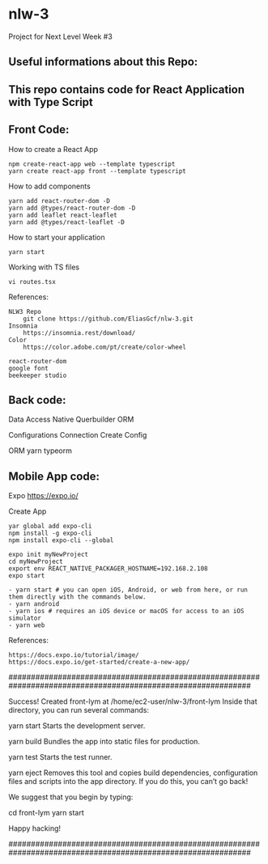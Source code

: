 # nlw-3
Project for Next Level Week #3

## Useful informations about this Repo:

## This repo contains code for React Application with Type Script

## Front Code:

How to create a React App

	npm create-react-app web --template typescript
	yarn create react-app front --template typescript

How to add components

	yarn add react-router-dom -D
	yarn add @types/react-router-dom -D
	yarn add leaflet react-leaflet
	yarn add @types/react-leaflet -D

How to start your application

	yarn start

Working with TS files

	vi routes.tsx

References:

	NLW3 Repo
		git clone https://github.com/EliasGcf/nlw-3.git
	Insomnia
		https://insomnia.rest/download/
	Color 
		https://color.adobe.com/pt/create/color-wheel

	react-router-dom
	google font
	beekeeper studio
	
## Back code:

Data Access	
	Native
	Querbuilder
	ORM

Configurations
	Connection
	Create
	Config

ORM
	yarn typeorm

## Mobile App code:

Expo
	https://expo.io/

Create App

	yar global add expo-cli
	npm install -g expo-cli
	npm install expo-cli --global
	
	expo init myNewProject
	cd myNewProject
	export env REACT_NATIVE_PACKAGER_HOSTNAME=192.168.2.108
	expo start

	- yarn start # you can open iOS, Android, or web from here, or run them directly with the commands below.
	- yarn android
	- yarn ios # requires an iOS device or macOS for access to an iOS simulator
	- yarn web

References:
	
	https://docs.expo.io/tutorial/image/
	https://docs.expo.io/get-started/create-a-new-app/

##############################################################################################################

Success! Created front-lym at /home/ec2-user/nlw-3/front-lym
Inside that directory, you can run several commands:

  yarn start
    Starts the development server.

  yarn build
    Bundles the app into static files for production.

  yarn test
    Starts the test runner.

  yarn eject
    Removes this tool and copies build dependencies, configuration files
    and scripts into the app directory. If you do this, you can’t go back!

We suggest that you begin by typing:

  cd front-lym
  yarn start

Happy hacking!

##############################################################################################################

